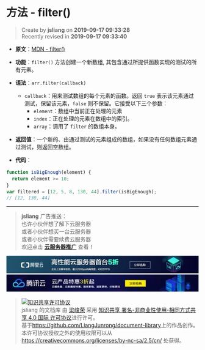方法 - filter()
===

> Create by **jsliang** on **2019-09-17 09:33:28**  
> Recently revised in **2019-09-17 09:33:40**

* **原文**：[MDN - filter()](https://developer.mozilla.org/zh-CN/docs/Web/JavaScript/Reference/Global_Objects/Array/filter)

* **功能**：`filter()` 方法创建一个新数组, 其包含通过所提供函数实现的测试的所有元素。

* **语法**：`arr.filter(callback)`
  * `callback`：用来测试数组的每个元素的函数。返回 `true` 表示该元素通过测试，保留该元素，`false` 则不保留。它接受以下三个参数：
    * `element`：数组中当前正在处理的元素
    * `index`：正在处理的元素在数组中的索引。
    * `array`：调用了 `filter` 的数组本身。

* **返回值**：一个新的、由通过测试的元素组成的数组，如果没有任何数组元素通过测试，则返回空数组。

* **代码**：

```js
function isBigEnough(element) {
  return element >= 10;
}
var filtered = [12, 5, 8, 130, 44].filter(isBigEnough);
// [12, 130, 44]
```

---

> **jsliang** 广告推送：  
> 也许小伙伴想了解下云服务器  
> 或者小伙伴想买一台云服务器  
> 或者小伙伴需要续费云服务器  
> 欢迎点击 **[云服务器推广](https://github.com/LiangJunrong/document-library/blob/master/other-library/Monologue/%E7%A8%B3%E9%A3%9F%E8%89%B0%E9%9A%BE.md)** 查看！

[![图](../../../../public-repertory/img/z-small-seek-ali-3.jpg)](https://promotion.aliyun.com/ntms/act/qwbk.html?userCode=w7hismrh)
[![图](../../../../public-repertory/img/z-small-seek-tencent-2.jpg)](https://cloud.tencent.com/redirect.php?redirect=1014&cps_key=49f647c99fce1a9f0b4e1eeb1be484c9&from=console)

> <a rel="license" href="http://creativecommons.org/licenses/by-nc-sa/4.0/"><img alt="知识共享许可协议" style="border-width:0" src="https://i.creativecommons.org/l/by-nc-sa/4.0/88x31.png" /></a><br /><span xmlns:dct="http://purl.org/dc/terms/" property="dct:title">jsliang 的文档库</span> 由 <a xmlns:cc="http://creativecommons.org/ns#" href="https://github.com/LiangJunrong/document-library" property="cc:attributionName" rel="cc:attributionURL">梁峻荣</a> 采用 <a rel="license" href="http://creativecommons.org/licenses/by-nc-sa/4.0/">知识共享 署名-非商业性使用-相同方式共享 4.0 国际 许可协议</a>进行许可。<br />基于<a xmlns:dct="http://purl.org/dc/terms/" href="https://github.com/LiangJunrong/document-library" rel="dct:source">https://github.com/LiangJunrong/document-library</a>上的作品创作。<br />本许可协议授权之外的使用权限可以从 <a xmlns:cc="http://creativecommons.org/ns#" href="https://creativecommons.org/licenses/by-nc-sa/2.5/cn/" rel="cc:morePermissions">https://creativecommons.org/licenses/by-nc-sa/2.5/cn/</a> 处获得。